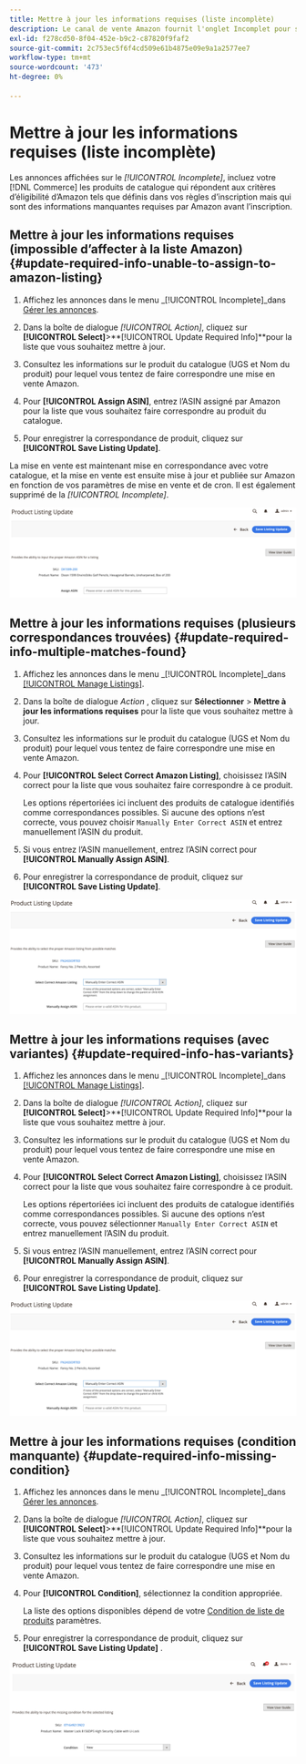 ```yaml
---
title: Mettre à jour les informations requises (liste incomplète)
description: Le canal de vente Amazon fournit l'onglet Incomplet pour surveiller les produits de catalogue Commerce qui manquent des informations requises par Amazon.
exl-id: f278cd50-8f04-452e-b9c2-c87820f9faf2
source-git-commit: 2c753ec5f6f4cd509e61b4875e09e9a1a2577ee7
workflow-type: tm+mt
source-wordcount: '473'
ht-degree: 0%

---
```


# Mettre à jour les informations requises (liste incomplète)

Les annonces affichées sur le _[!UICONTROL Incomplete]_, incluez votre [!DNL Commerce] les produits de catalogue qui répondent aux critères d’éligibilité d’Amazon tels que définis dans vos règles d’inscription mais qui sont des informations manquantes requises par Amazon avant l’inscription.

## Mettre à jour les informations requises (impossible d’affecter à la liste Amazon) {#update-required-info-unable-to-assign-to-amazon-listing}

1. Affichez les annonces dans le menu _[!UICONTROL Incomplete]_dans [Gérer les annonces](./managing-product-listings.md).

1. Dans la boîte de dialogue _[!UICONTROL Action]_, cliquez sur **[!UICONTROL Select]**>**[!UICONTROL Update Required Info]**pour la liste que vous souhaitez mettre à jour.

1. Consultez les informations sur le produit du catalogue (UGS et Nom du produit) pour lequel vous tentez de faire correspondre une mise en vente Amazon.

1. Pour **[!UICONTROL Assign ASIN]**, entrez l’ASIN assigné par Amazon pour la liste que vous souhaitez faire correspondre au produit du catalogue.

1. Pour enregistrer la correspondance de produit, cliquez sur **[!UICONTROL Save Listing Update]**.

La mise en vente est maintenant mise en correspondance avec votre catalogue, et la mise en vente est ensuite mise à jour et publiée sur Amazon en fonction de vos paramètres de mise en vente et de cron. Il est également supprimé de la _[!UICONTROL Incomplete]_.

![Attribuer manuellement ASIN pour qu’aucune correspondance d’annonce ne soit trouvée](assets/amazon-listing-update-assign-asin.png)

## Mettre à jour les informations requises (plusieurs correspondances trouvées) {#update-required-info-multiple-matches-found}

1. Affichez les annonces dans le menu _[!UICONTROL Incomplete]_dans [[!UICONTROL Manage Listings]](./managing-product-listings.md).

1. Dans la boîte de dialogue _Action_ , cliquez sur **Sélectionner** > **Mettre à jour les informations requises** pour la liste que vous souhaitez mettre à jour.

1. Consultez les informations sur le produit du catalogue (UGS et Nom du produit) pour lequel vous tentez de faire correspondre une mise en vente Amazon.

1. Pour **[!UICONTROL Select Correct Amazon Listing]**, choisissez l’ASIN correct pour la liste que vous souhaitez faire correspondre à ce produit.

   Les options répertoriées ici incluent des produits de catalogue identifiés comme correspondances possibles. Si aucune des options n’est correcte, vous pouvez choisir `Manually Enter Correct ASIN` et entrez manuellement l’ASIN du produit.

1. Si vous entrez l’ASIN manuellement, entrez l’ASIN correct pour **[!UICONTROL Manually Assign ASIN]**.

1. Pour enregistrer la correspondance de produit, cliquez sur **[!UICONTROL Save Listing Update]**.

![Sélectionner manuellement ASIN à partir de plusieurs correspondances possibles](assets/amazon-listing-update-multiple-matches.png)

## Mettre à jour les informations requises (avec variantes) {#update-required-info-has-variants}

1. Affichez les annonces dans le menu _[!UICONTROL Incomplete]_dans [[!UICONTROL Manage Listings]](./managing-product-listings.md).

1. Dans la boîte de dialogue _[!UICONTROL Action]_, cliquez sur **[!UICONTROL Select]**>**[!UICONTROL Update Required Info]**pour la liste que vous souhaitez mettre à jour.

1. Consultez les informations sur le produit du catalogue (UGS et Nom du produit) pour lequel vous tentez de faire correspondre une mise en vente Amazon.

1. Pour **[!UICONTROL Select Correct Amazon Listing]**, choisissez l’ASIN correct pour la liste que vous souhaitez faire correspondre à ce produit.

   Les options répertoriées ici incluent des produits de catalogue identifiés comme correspondances possibles. Si aucune des options n’est correcte, vous pouvez sélectionner `Manually Enter Correct ASIN` et entrez manuellement l’ASIN du produit.

1. Si vous entrez l’ASIN manuellement, entrez l’ASIN correct pour **[!UICONTROL Manually Assign ASIN]**.

1. Pour enregistrer la correspondance de produit, cliquez sur **[!UICONTROL Save Listing Update]**.

![Sélection manuelle d’ASIN à partir de variantes de correspondance possibles](assets/amazon-listing-update-multiple-matches.png)

## Mettre à jour les informations requises (condition manquante) {#update-required-info-missing-condition}

1. Affichez les annonces dans le menu _[!UICONTROL Incomplete]_dans [Gérer les annonces](./managing-product-listings.md).

1. Dans la boîte de dialogue _[!UICONTROL Action]_, cliquez sur **[!UICONTROL Select]**>**[!UICONTROL Update Required Info]**pour la liste que vous souhaitez mettre à jour.

1. Consultez les informations sur le produit du catalogue (UGS et Nom du produit) pour lequel vous tentez de faire correspondre une mise en vente Amazon.

1. Pour **[!UICONTROL Condition]**, sélectionnez la condition appropriée.

   La liste des options disponibles dépend de votre [Condition de liste de produits](./product-listing-condition.md) paramètres.

1. Pour enregistrer la correspondance de produit, cliquez sur **[!UICONTROL Save Listing Update]** .

![Mise à jour manuelle de la condition manquante](assets/amazon-update-listing-missing-condition.png)
